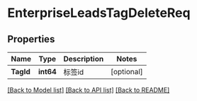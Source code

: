 # EnterpriseLeadsTagDeleteReq

## Properties

Name | Type | Description | Notes
------------ | ------------- | ------------- | -------------
**TagId** | **int64** | 标签id | [optional] 

[[Back to Model list]](../README.md#documentation-for-models) [[Back to API list]](../README.md#documentation-for-api-endpoints) [[Back to README]](../README.md)


